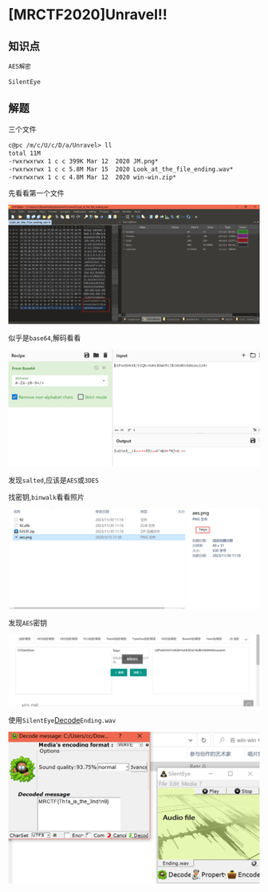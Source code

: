 # [MRCTF2020]Unravel!!

## 知识点

`AES解密`

`SilentEye`

## 解题

三个文件

```
c@pc /m/c/U/c/D/a/Unravel> ll
total 11M
-rwxrwxrwx 1 c c 399K Mar 12  2020 JM.png*
-rwxrwxrwx 1 c c 5.8M Mar 15  2020 Look_at_the_file_ending.wav*
-rwxrwxrwx 1 c c 4.8M Mar 12  2020 win-win.zip*
```

先看看第一个文件

![](./img/73-1.png)

似乎是`base64`,解码看看

![](./img/73-2.png)

发现`salted`,应该是`AES`或`3DES`

找密钥,`binwalk`看看照片

![](./img/73-3.png)

发现`AES`密钥

![](./img/73-4.png)

使用`SilentEye`[Decode](https://so.csdn.net/so/search?q=Decode&spm=1001.2101.3001.7020)`Ending.wav`

![](./img/73-5.png)